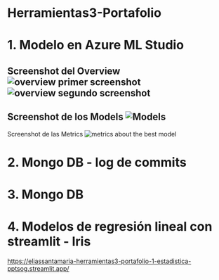 # Herramientas3-Portafolio

# 1. Modelo en Azure ML Studio
Screenshot del Overview <br>
![overview primer screenshot](/Images/Overide_1.png)
![overview segundo screenshot](/Images/Overide_2.png)
-------

Screenshot de los Models
![Models](/images/model.png)
-----

Screenshot de las Metrics
![metrics about the best model](/images/metrics.png)

# 2. Mongo DB -  log de commits </br>

# 3. Mongo DB

# 4. Modelos de regresión lineal con streamlit - Iris
https://eliassantamaria-herramientas3-portafolio-1-estadistica-pptsog.streamlit.app/
